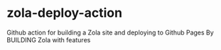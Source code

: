# zola-deploy-action
Github action for building a Zola site and deploying to Github Pages By BUILDING Zola with features
